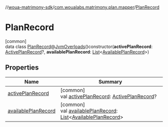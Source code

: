 //[woua-matrimony-sdk](../../../index.md)/[com.woualabs.matrimony.plan.mapper](../index.md)/[PlanRecord](index.md)

# PlanRecord

[common]\
data class [PlanRecord](index.md)@[JvmOverloads](https://kotlinlang.org/api/latest/jvm/stdlib/kotlin.jvm/-jvm-overloads/index.html)()constructor(**activePlanRecord**: [ActivePlanRecord](../-active-plan-record/index.md)?, **availablePlanRecord**: [List](https://kotlinlang.org/api/latest/jvm/stdlib/kotlin.collections/-list/index.html)<[AvailablePlanRecord](../-available-plan-record/index.md)>)

## Properties

| Name | Summary |
|---|---|
| [activePlanRecord](active-plan-record.md) | [common]<br>val [activePlanRecord](active-plan-record.md): [ActivePlanRecord](../-active-plan-record/index.md)? |
| [availablePlanRecord](available-plan-record.md) | [common]<br>val [availablePlanRecord](available-plan-record.md): [List](https://kotlinlang.org/api/latest/jvm/stdlib/kotlin.collections/-list/index.html)<[AvailablePlanRecord](../-available-plan-record/index.md)> |
